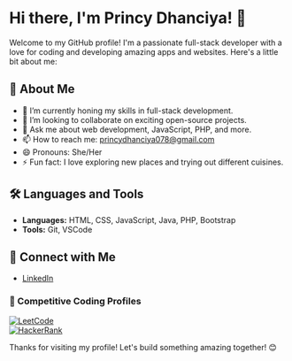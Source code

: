 # Hi there, I'm Princy Dhanciya! 👋

Welcome to my GitHub profile! I'm a passionate full-stack developer with a love for coding and developing amazing apps and websites. Here's a little bit about me:

## 🚀 About Me

- 🌱 I’m currently honing my skills in full-stack development.
- 👯 I’m looking to collaborate on exciting open-source projects.
- 💬 Ask me about web development, JavaScript, PHP, and more.
- 📫 How to reach me: princydhanciya078@gmail.com
- 😄 Pronouns: She/Her
- ⚡ Fun fact: I love exploring new places and trying out different cuisines.

## 🛠️ Languages and Tools

- **Languages:** HTML, CSS, JavaScript, Java, PHP, Bootstrap
- **Tools:** Git, VSCode

## 🔗 Connect with Me

- [LinkedIn](https://www.linkedin.com/in/princy-dhanciya/)

### 🚀 Competitive Coding Profiles  

[![LeetCode](https://img.shields.io/badge/LeetCode-orange?style=flat&logo=leetcode)](https://leetcode.com/Princy_Dhanciya/)  
[![HackerRank](https://img.shields.io/badge/HackerRank-green?style=flat&logo=hackerrank)](https://www.hackerrank.com/princydhanciya01/)  



Thanks for visiting my profile! Let's build something amazing together! 😊
